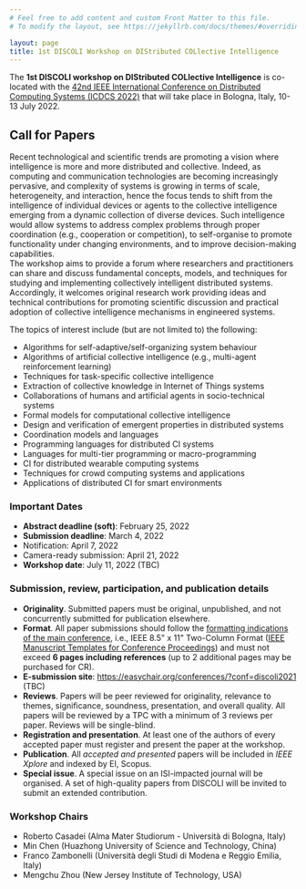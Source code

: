 ```yaml
---
# Feel free to add content and custom Front Matter to this file.
# To modify the layout, see https://jekyllrb.com/docs/themes/#overriding-theme-defaults

layout: page
title: 1st DISCOLI Workshop on DIStributed COLlective Intelligence
---
```


The **1st DISCOLI workshop on DIStributed COLlective Intelligence** is co-located with the [42nd IEEE International Conference on Distributed Computing Systems (ICDCS 2022)](https://icdcs2022.icdcs.org/) that will take place in Bologna, Italy, 10-13 July 2022.

## Call for Papers

Recent technological and scientific trends are promoting a vision where intelligence is more and more distributed and collective. Indeed, as computing and communication technologies are becoming increasingly pervasive, and complexity of systems is growing in terms of scale, heterogeneity, and interaction, hence the focus tends to shift from the intelligence of individual devices or agents to the collective intelligence emerging from a dynamic collection of diverse devices. Such intelligence would allow systems to address complex problems through proper coordination (e.g., cooperation or competition), to self-organise to promote functionality under changing environments, and to improve decision-making capabilities.  
The workshop aims to provide a forum where researchers and practitioners can share and discuss fundamental concepts, models, and techniques for studying and implementing collectively intelligent distributed systems. Accordingly, it welcomes original research work providing ideas and technical contributions for promoting scientific discussion and practical adoption of collective intelligence mechanisms in engineered systems.

The topics of interest include (but are not limited to) the following:

- Algorithms for self-adaptive/self-organizing system behaviour
- Algorithms of artificial collective intelligence (e.g., multi-agent reinforcement learning)
- Techniques for task-specific collective intelligence
- Extraction of collective knowledge in Internet of Things systems
- Collaborations of humans and artificial agents in socio-technical systems
- Formal models for computational collective intelligence
- Design and verification of emergent properties in distributed systems
- Coordination models and languages
- Programming languages for distributed CI systems
- Languages for multi-tier programming or macro-programming
- CI for distributed wearable computing systems
- Techniques for crowd computing systems and applications
- Applications of distributed CI for smart environments

### Important Dates

- **Abstract deadline (soft)**: February 25, 2022
- **Submission deadline**: March 4, 2022
- Notification: April 7, 2022
- Camera-ready submission: April 21, 2022
- **Workshop date**: July 11, 2022 (TBC)

### Submission, review, participation, and publication details

- **Originality**. Submitted papers must be original, unpublished, and not concurrently submitted for publication elsewhere.
- **Format**. All paper submissions should follow the [formatting indications of the main conference](https://icdcs2022.icdcs.org/cfp/), i.e.,  IEEE 8.5" x 11" Two-Column Format ([IEEE Manuscript Templates for Conference Proceedings](https://www.ieee.org/conferences/publishing/templates.html)) and must not exceed **6 pages including references** (up to 2 additional pages may be purchased for CR).
- **E-submission site**: <https://easychair.org/conferences/?conf=discoli2021> (TBC)
- **Reviews**. Papers will be peer reviewed for originality, relevance to themes, significance, soundness, presentation, and overall quality. All papers will be reviewed by a TPC with a minimum of 3 reviews per paper. Reviews will be single-blind.
- **Registration and presentation**. At least one of the authors of every accepted paper must register and present the paper at the workshop.
- **Publication**. All *accepted and presented* papers will be included in *IEEE Xplore* and indexed by EI, Scopus.
- **Special issue**. A special issue on an ISI-impacted journal will be organised. A set of high-quality papers from DISCOLI will be invited to submit an extended contribution.

### Workshop Chairs

- Roberto Casadei (Alma Mater Studiorum - Università di Bologna, Italy)
- Min Chen (Huazhong University of Science and Technology, China)
- Franco Zambonelli (Università degli Studi di Modena e Reggio Emilia, Italy)
- Mengchu Zhou (New Jersey Institute of Technology, USA)
